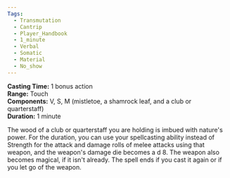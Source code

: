 ```yaml
---
Tags:
  - Transmutation
  - Cantrip
  - Player_Handbook
  - 1_minute
  - Verbal
  - Somatic
  - Material
  - No_show
---
```


**Casting Time:** 1 bonus action  
**Range:** Touch  
**Components:** V, S, M (mistletoe, a shamrock leaf, and a club or quarterstaff)  
**Duration:** 1 minute

The wood of a club or quarterstaff you are holding is imbued with nature's power. For the duration, you can use your spellcasting ability instead of Strength for the attack and damage rolls of melee attacks using that weapon, and the weapon's damage die becomes a d 8. The weapon also becomes magical, if it isn't already. The spell ends if you cast it again or if you let go of the weapon.